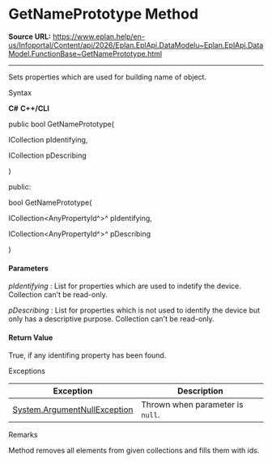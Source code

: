 # GetNamePrototype Method

**Source URL:** https://www.eplan.help/en-us/Infoportal/Content/api/2026/Eplan.EplApi.DataModelu~Eplan.EplApi.DataModel.FunctionBase~GetNamePrototype.html

---

Sets properties which are used for building name of object.

Syntax

**C#**
**C++/CLI**


public bool GetNamePrototype( 

   ICollection<AnyPropertyId> pIdentifying,

   ICollection<AnyPropertyId> pDescribing

)

public:

bool GetNamePrototype( 

   ICollection<AnyPropertyId^>^ pIdentifying,

   ICollection<AnyPropertyId^>^ pDescribing

)


#### Parameters

*pIdentifying*
:   List for properties which are used to indetify the device. Collection can't be read-only.

*pDescribing*
:   List for properties which is not used to identify the device but only has a descriptive purpose. Collection can't be read-only.

#### Return Value

True, if any identifing property has been found.

Exceptions

| Exception | Description |
| --- | --- |
| [System.ArgumentNullException](#) | Thrown when parameter is `null`. |

Remarks

Method removes all elements from given collections and fills them with ids.
